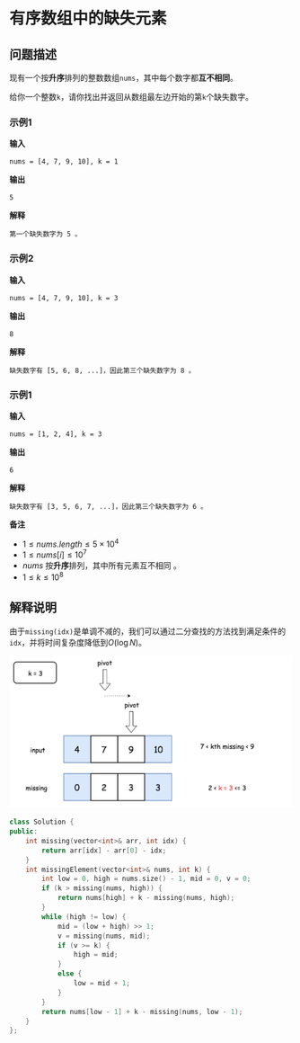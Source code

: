 # 有序数组中的缺失元素

## 问题描述

现有一个按**升序**排列的整数数组```nums```，其中每个数字都**互不相同**。

给你一个整数```k```，请你找出并返回从数组最左边开始的第```k```个缺失数字。

### 示例1

**输入**

```
nums = [4, 7, 9, 10], k = 1
```
**输出**
```
5
```
**解释**
```
第一个缺失数字为 5 。
```

### 示例2

**输入**

```
nums = [4, 7, 9, 10], k = 3
```
**输出**
```
8
```
**解释**
```
缺失数字有 [5, 6, 8, ...]，因此第三个缺失数字为 8 。
```

### 示例1

**输入**

```
nums = [1, 2, 4], k = 3
```
**输出**
```
6
```
**解释**
```
缺失数字有 [3, 5, 6, 7, ...]，因此第三个缺失数字为 6 。
```

**备注**
- $1 \leq nums.length \leq 5 \times 10^4$
- $1 \leq nums[i] \leq 10^7$
- $nums$ 按**升序**排列，其中所有元素互不相同 。
- $1 \leq k \leq 10^8$


## 解释说明

由于```missing(idx)```是单调不减的，我们可以通过二分查找的方法找到满足条件的```idx```，并将时间复杂度降低到$O(\log N)$。

![缺失数字](images/lost_number.png)

```C++
class Solution {
public:
    int missing(vector<int>& arr, int idx) {
        return arr[idx] - arr[0] - idx;
    }
    int missingElement(vector<int>& nums, int k) {
        int low = 0, high = nums.size() - 1, mid = 0, v = 0;
        if (k > missing(nums, high)) {
            return nums[high] + k - missing(nums, high);
        }
        while (high != low) {
            mid = (low + high) >> 1;
            v = missing(nums, mid);
            if (v >= k) {
                high = mid;
            }
            else {
                low = mid + 1;
            }
        }
        return nums[low - 1] + k - missing(nums, low - 1);
    }
};
```
